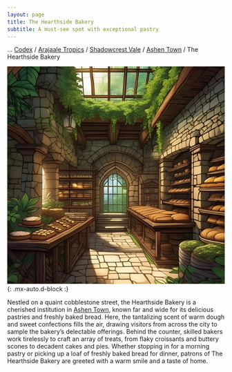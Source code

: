 ```yaml
---
layout: page
title: The Hearthside Bakery
subtitle: A must-see spot with exceptional pastry
---
```

<span class="breadcrumbs" markdown="1">... [Codex](/codex) / [Arajaale Tropics](/codex/regions/arajaale-tropics) / [Shadowcrest Vale](/codex/regions/shadowcrest-vale) / [Ashen Town](/codex/regions/the-hearthside-bakery) / The Hearthside Bakery</span>

![The Hearthside Bakery](/assets/img/regions/hearthside-bakery.jpeg){: .mx-auto.d-block :}

Nestled on a quaint cobblestone street, the Hearthside Bakery is a cherished institution in [Ashen Town](/codex/regions/ashen-town), known far and wide for its delicious pastries and freshly baked bread. Here, the tantalizing scent of warm dough and sweet confections fills the air, drawing visitors from across the city to sample the bakery’s delectable offerings. Behind the counter, skilled bakers work tirelessly to craft an array of treats, from flaky croissants and buttery scones to decadent cakes and pies. Whether stopping in for a morning pastry or picking up a loaf of freshly baked bread for dinner, patrons of The Hearthside Bakery are greeted with a warm smile and a taste of home.